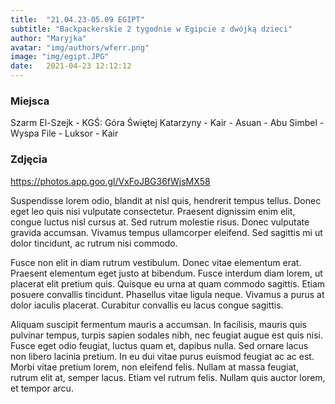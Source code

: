 ```yaml
---
title:  "21.04.23-05.09 EGIPT"
subtitle: "Backpackerskie 2 tygodnie w Egipcie z dwójką dzieci"
author: "Maryjka"
avatar: "img/authors/wferr.png"
image: "img/egipt.JPG"
date:   2021-04-23 12:12:12
---
```


### Miejsca
Szarm El-Szejk - KGŚ: Góra Świętej Katarzyny - Kair - Asuan - Abu Simbel - Wyspa File - Luksor - Kair

### Zdjęcia
https://photos.app.goo.gl/VxFoJBG36fWjsMX58

Suspendisse lorem odio, blandit at nisl quis, hendrerit tempus tellus. Donec eget leo quis nisi vulputate consectetur. Praesent dignissim enim elit, congue luctus nisl cursus at. Sed rutrum molestie risus. Donec vulputate gravida accumsan. Vivamus tempus ullamcorper eleifend. Sed sagittis mi ut dolor tincidunt, ac rutrum nisi commodo.

Fusce non elit in diam rutrum vestibulum. Donec vitae elementum erat. Praesent elementum eget justo at bibendum. Fusce interdum diam lorem, ut placerat elit pretium quis. Quisque eu urna at quam commodo sagittis. Etiam posuere convallis tincidunt. Phasellus vitae ligula neque. Vivamus a purus at dolor iaculis placerat. Curabitur convallis eu lacus congue sagittis.

Aliquam suscipit fermentum mauris a accumsan. In facilisis, mauris quis pulvinar tempus, turpis sapien sodales nibh, nec feugiat augue est quis nisi. Fusce eget odio feugiat, luctus quam et, dapibus nulla. Sed ornare lacus non libero lacinia pretium. In eu dui vitae purus euismod feugiat ac ac est. Morbi vitae pretium lorem, non eleifend felis. Nullam at massa feugiat, rutrum elit at, semper lacus. Etiam vel rutrum felis. Nullam quis auctor lorem, et tempor arcu.

